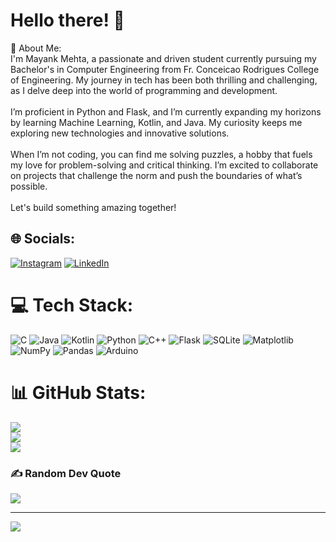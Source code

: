 # Hello there! 👋
💫 About Me:<br>I'm Mayank Mehta, a passionate and driven student currently pursuing my Bachelor's in Computer Engineering from Fr. Conceicao Rodrigues College of Engineering. My journey in tech has been both thrilling and challenging, as I delve deep into the world of programming and development.<br><br>I’m proficient in Python and Flask, and I’m currently expanding my horizons by learning Machine Learning, Kotlin, and Java. My curiosity keeps me exploring new technologies and innovative solutions.<br><br>When I’m not coding, you can find me solving puzzles, a hobby that fuels my love for problem-solving and critical thinking. I’m excited to collaborate on projects that challenge the norm and push the boundaries of what’s possible.<br><br>Let's build something amazing together!


## 🌐 Socials:
[![Instagram](https://img.shields.io/badge/Instagram-%23E4405F.svg?logo=Instagram&logoColor=white)](https://instagram.com/https://www.instagram.com/mayankkk_mehta?igsh=dmlxMjR2cTZpdHQy) [![LinkedIn](https://img.shields.io/badge/LinkedIn-%230077B5.svg?logo=linkedin&logoColor=white)](https://linkedin.com/in/https://www.linkedin.com/in/mayank-mehta-4b94312a0?utm_source=share&utm_campaign=share_via&utm_content=profile&utm_medium=android_app) 

# 💻 Tech Stack:
![C](https://img.shields.io/badge/c-%2300599C.svg?style=for-the-badge&logo=c&logoColor=white) ![Java](https://img.shields.io/badge/java-%23ED8B00.svg?style=for-the-badge&logo=openjdk&logoColor=white) ![Kotlin](https://img.shields.io/badge/kotlin-%237F52FF.svg?style=for-the-badge&logo=kotlin&logoColor=white) ![Python](https://img.shields.io/badge/python-3670A0?style=for-the-badge&logo=python&logoColor=ffdd54) ![C++](https://img.shields.io/badge/c++-%2300599C.svg?style=for-the-badge&logo=c%2B%2B&logoColor=white) ![Flask](https://img.shields.io/badge/flask-%23000.svg?style=for-the-badge&logo=flask&logoColor=white) ![SQLite](https://img.shields.io/badge/sqlite-%2307405e.svg?style=for-the-badge&logo=sqlite&logoColor=white) ![Matplotlib](https://img.shields.io/badge/Matplotlib-%23ffffff.svg?style=for-the-badge&logo=Matplotlib&logoColor=black) ![NumPy](https://img.shields.io/badge/numpy-%23013243.svg?style=for-the-badge&logo=numpy&logoColor=white) ![Pandas](https://img.shields.io/badge/pandas-%23150458.svg?style=for-the-badge&logo=pandas&logoColor=white) ![Arduino](https://img.shields.io/badge/-Arduino-00979D?style=for-the-badge&logo=Arduino&logoColor=white)
# 📊 GitHub Stats:
![](https://github-readme-stats.vercel.app/api?username=code-runner1306&theme=dark&hide_border=false&include_all_commits=true&count_private=true)<br/>
![](https://github-readme-streak-stats.herokuapp.com/?user=code-runner1306&theme=dark&hide_border=false)<br/>
![](https://github-readme-stats.vercel.app/api/top-langs/?username=code-runner1306&theme=dark&hide_border=false&include_all_commits=true&count_private=true&layout=compact)

### ✍️ Random Dev Quote
![](https://quotes-github-readme.vercel.app/api?type=horizontal&theme=tokyonight)


---
[![](https://visitcount.itsvg.in/api?id=code-runner1306&icon=0&color=0)](https://visitcount.itsvg.in)

<!-- Proudly created with GPRM ( https://gprm.itsvg.in ) -->
